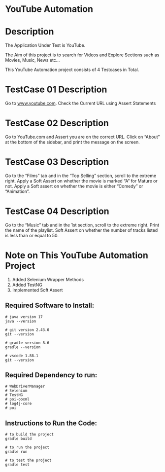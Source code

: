 # YouTube Automation

# Description
The Application Under Test is YouTube.

The Aim of this project is to search for Videos and Explore Sections such as Movies, Music, News etc...

This YouTube Automation project consists of 4 Testcases in Total.

# TestCase 01 Description
Go to www.youtube.com.  Check the Current URL using Assert Statements

# TestCase 02 Description
Go to YouTube.com and Assert you are on the correct URL. Click on “About” at the bottom of the sidebar, and print the message on the screen.

# TestCase 03 Description
Go to the “Films” tab and in the “Top Selling” section, scroll to the extreme right. Apply a Soft Assert on whether the movie is marked “A” for Mature or not. Apply a Soft assert on whether the movie is either “Comedy” or “Animation”.

# TestCase 04 Description
Go to the “Music” tab and in the 1st section, scroll to the extreme right. Print the name of the playlist. Soft Assert on whether the number of tracks listed is less than or equal to 50.


# Note on This YouTube Automation Project
1. Added Selenium Wrapper Methods
2. Added TestNG
3. Implemented Soft Assert


## Required Software to Install:
```
# java version 17
java --version
```
```
# git version 2.43.0
git --version
```
```
# gradle version 8.6
gradle --version
```

```
# vscode 1.88.1
git --version
```
## Required Dependency to run:
```
# WebDriverManager
# Selenium
# TestNG
# poi-ooxml
# log4j-core
# poi
```
## Instructions to Run the Code:
```
# to build the project
gradle build
```

```
# to run the project
gradle run
```

```
# to test the project
gradle test
```
